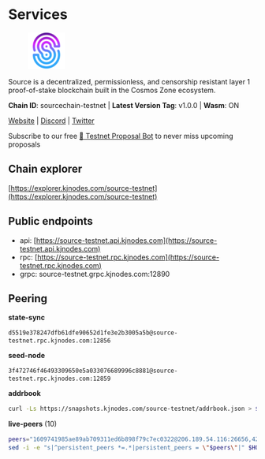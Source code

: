 # Services

<figure><img src="https://raw.githubusercontent.com/kj89/cosmos-images/main/logos/source.png" alt=""><figcaption></figcaption></figure>

Source is a decentralized, permissionless, and censorship resistant layer 1 proof-of-stake blockchain built in the Cosmos Zone ecosystem.

**Chain ID**: sourcechain-testnet | **Latest Version Tag**: v1.0.0 | **Wasm**: ON

[Website](https://www.sourceprotocol.io) | [Discord](https://discord.io/SourceProtocol) | [Twitter](https://www.twitter.com/sourceprotocol_)



Subscribe to our free [🤖 Testnet Proposal Bot](https://t.me/kjnodes_testnet_proposal_bot) to never miss upcoming proposals


## Chain explorer
[https://explorer.kjnodes.com/source-testnet](https://explorer.kjnodes.com/source-testnet)

## Public endpoints

* api: [https://source-testnet.api.kjnodes.com](https://source-testnet.api.kjnodes.com)
* rpc: [https://source-testnet.rpc.kjnodes.com](https://source-testnet.rpc.kjnodes.com)
* grpc: source-testnet.grpc.kjnodes.com:12890

## Peering

**state-sync**

```text
d5519e378247dfb61dfe90652d1fe3e2b3005a5b@source-testnet.rpc.kjnodes.com:12856
```

**seed-node**

```text
3f472746f46493309650e5a033076689996c8881@source-testnet.rpc.kjnodes.com:12859
```

**addrbook**
```bash
curl -Ls https://snapshots.kjnodes.com/source-testnet/addrbook.json > $HOME/.source/config/addrbook.json
```

**live-peers** (10)
```bash
peers="1609741985ae89ab709311ed6b898f79c7ec0322@206.189.54.116:26656,42bb6ea45070248f5ea1d7c26db7665498a5b8c4@173.249.42.162:28656,86216a2e88322ca534fedaa91898272cc11d3cc9@173.249.23.196:28656,a03f76044c11ae4e6395413745f78ef2a39d5c07@165.232.42.205:26656,071b2ba352b966e3af4f4fd0568beb923bf354d4@95.217.153.19:26656,db69700d8b0c277183ab1ec34d79a083c2578d32@65.21.145.209:26656,4ede26dd5fbb87bd9dba462fe2c3c3e39e15c8f2@207.180.224.128:46656,b57b9573b55c57c534cdb70a53138dec739b519d@212.23.222.220:26356,492d7c007dd37f05d2b469865685eb9e4460a379@35.87.85.162:26656,d5519e378247dfb61dfe90652d1fe3e2b3005a5b@65.109.68.190:12856"
sed -i -e "s|^persistent_peers *=.*|persistent_peers = \"$peers\"|" $HOME/.source/config/config.toml
```
